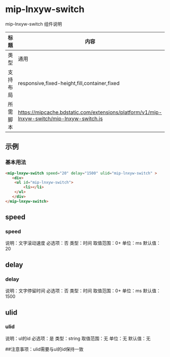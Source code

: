 # mip-lnxyw-switch

mip-lnxyw-switch 组件说明

标题|内容
----|----
类型|通用
支持布局|responsive,fixed-height,fill,container,fixed
所需脚本|https://mipcache.bdstatic.com/extensions/platform/v1/mip-lnxyw-switch/mip-lnxyw-switch.js

## 示例

### 基本用法
```html
<mip-lnxyw-switch speed="20" delay="1500" ulid="mip-lnxyw-switch" >
   <div>
   	<ul id="mip-lnxyw-switch">
   		<li></li>
   	</ul>
   </div>
</mip-lnxyw-switch>
```
## speed

### speed

说明：文字滚动速度
必选项：否
类型：时间
取值范围：0+
单位：ms
默认值：20

## delay

### delay

说明：文字停留时间
必选项：否
类型：时间
取值范围：0+
单位：ms
默认值：1500


## ulid

### ulid

说明：ul的id
必选项：是
类型：string
取值范围：无
单位：无
默认值：无

##注意事项：ulid需要与ul的id保持一致



